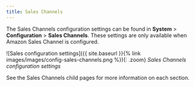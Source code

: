```yaml
---
title: Sales Channels
---
```


The Sales Channels configuration settings can be found in **System** > **Configuration** > **Sales Channels**. These settings are only available when Amazon Sales Channel is configured.

![Sales configuration settings]({{ site.baseurl }}{% link images/images/config-sales-channels.png %}){: .zoom}
_Sales Channels configuration settings_

See the Sales Channels child pages for more information on each section.
